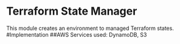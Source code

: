 # Terraform State Manager
This module creates an environment to managed Terraform states.
#Implementation
##AWS
Services used: DynamoDB, S3
